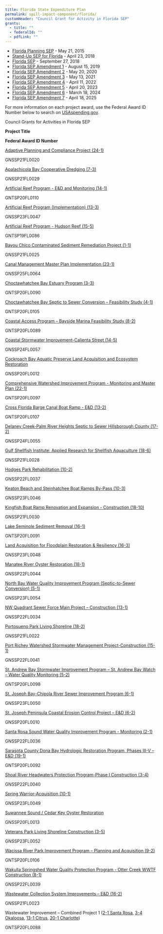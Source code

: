 ```yaml
---
title: Florida State Expenditure Plan
permalink: spill-impact-component/florida/
customHeader: "Council Grant for Activity in Florida SEP"
grants:
  - title: ""
  - federalId: ""
  - pdfLink: ""
---
```


- [Florida Planning SEP](/sites/default/files/2025-01/Florida%20PSEP%20Final_1.pdf) - May 21, 2015
- [Stand-Up SEP for Florida](/sites/default/files/2025-01/FL%20SSEP_508Compliance-ba_1%20Final.pdf) - April 23, 2018
- [Florida SEP](/sites/default/files/2025-01/Florida_SEP_FINAL_508_Compliant.pdf) - September 27, 2018
- [Florida SEP Amendment 1](/sites/default/files/2025-01/FL%20SEP%20Amendment%201%20REVISED%20-%20Gulf%20Consortium_508_comp_0.pdf) - August 15, 2019
- [Florida SEP Amendment 2](/sites/default/files/2025-01/FL_SEP_Amendment2-GulfConsortium-R3-wTables_508_Table_2_Correct.pdf) - May 20, 2020
- [Florida SEP Amendment 3](/sites/default/files/2025-01/SEP_FL_Amendment_%233_with%20table.pdf) - May 13, 2021
- [Florida SEP Amendment 4](/sites/default/files/2025-01/FL_SEP_Amendment%204%20-%20Gulf%20Consortium%20Final_508%20compliant.pdf) - April 11, 2022
- [Florida SEP Amendment 5](/sites/default/files/2025-01/FL_SEP%20Amendment%205%20-508_0.pdf) - April 20, 2023
- [Florida SEP Amendment 6](/sites/default/files/2025-01/FL_SEP_Amendment_6_Final__0.pdf) - March 18, 2024
- [Florida SEP Amendment 7](/sites/default/files/2025-05/SEP%20Amendment%207%20-%20Gulf%20Consortium%20-%20Final%20-%20with%20tables%20-%20April%202025.pdf) - April 18, 2025

For more information on each project award, use the Federal Award ID Number below to search on [USAspending.gov](https://www.usaspending.gov/search/?hash=d0cede4de5827d24bbd9d27076bf18f2).

Council Grants for Activities in Florida SEP

**Project Title**

**Federal Award ID Number**

[Adaptive Planning and Compliance Project (24-1)](/sites/default/files/2025-01/FL_SEP_Amendment2-GulfConsortium-R3-wTables_508_Table_2_Correct.pdf#page=5)

GNSSP21FL0020

[Apalachicola Bay Cooperative Dredging (7-3)](/sites/default/files/2025-01/Florida_SEP_FINAL_508_Compliant.pdf#page=162)

GNSSP21FL0029

[Artificial Reef Program - E&D and Monitoring (14-1)](/sites/default/files/2025-01/Florida_SEP_FINAL_508_Compliant.pdf#page=288)

GNTSP20FL0110

[Artificial Reef Program (Implementation) (13-3)](/sites/default/files/2025-01/Florida_SEP_FINAL_508_Compliant.pdf#page=276)

GNSSP23FL0047

[Artificial Reef Program - Hudson Reef (15-5)](/sites/default/files/2025-01/Florida_SEP_FINAL_508_Compliant.pdf#page=338)

GNTSP19FL0086

[Bayou Chico Contaminated Sediment Remediation Project (1-1)](/sites/default/files/2025-01/Florida_SEP_FINAL_508_Compliant.pdf#page=65)

GNSSP21FL0025

[Canal Management Master Plan Implementation (23-1)](/sites/default/files/2025-01/Florida_SEP_FINAL_508_Compliant.pdf#page=468)

GNSSP25FL0064

[Choctawhatchee Bay Estuary Program (3-3)](/sites/default/files/2025-01/Florida_SEP_FINAL_508_Compliant.pdf#page=92)

GNTSP20FL0090

[Choctawhatchee Bay Septic to Sewer Conversion – Feasibility Study (4-1)](/sites/default/files/2025-01/Florida_SEP_FINAL_508_Compliant.pdf#page=111)

GNTSP20FL0105

[Coastal Access Program – Bayside Marina Feasibility Study (8-2)](/sites/default/files/2025-01/Florida_SEP_FINAL_508_Compliant.pdf#page=176)

GNTSP20FL0089

[Coastal Stormwater Improvement-Calienta Street (14-5)](/sites/default/files/2025-01/Florida_SEP_FINAL_508_Compliant.pdf#page=313)

GNSSP24FL0057

[Cockroach Bay Aquatic Preserve Land Acquisition and Ecosystem Restoration](/sites/default/files/2025-01/Florida_SEP_FINAL_508_Compliant.pdf#page=383)

GNSSP20FL0012

[Comprehensive Watershed Improvement Program - Monitoring and Master Plan (22-1)](/sites/default/files/2025-01/Florida_SEP_FINAL_508_Compliant.pdf#page=461)

GNTSP20FL0097

[Cross Florida Barge Canal Boat Ramp - E&D (13-2)](/sites/default/files/2025-01/Florida_SEP_FINAL_508_Compliant.pdf#page=270)

GNTSP20FL0107

[Delaney Creek-Palm River Heights Septic to Sewer Hillsborough County (17-2)](/sites/default/files/2025-01/Florida_SEP_FINAL_508_Compliant.pdf#page=388)

GNSSP24FL0055

[Gulf Shellfish Institute: Applied Research for Shellfish Aquaculture (18-6)](/sites/default/files/2025-01/Florida_SEP_FINAL_508_Compliant.pdf#page=419)

GNSSP21FL0028

[Hodges Park Rehabilitation (10-2)](/sites/default/files/2025-01/SEP_FL_Amendment_%233_with%20table.pdf#page=11)

GNSSP22FL0037

[Keaton Beach and Steinhatchee Boat Ramps By-Pass (10-3)](/sites/default/files/2025-01/SEP_FL_Amendment_%233_with%20table.pdf#page=18)

GNSSP23FL0046

[Kingfish Boat Ramp Renovation and Expansion - Construction (18-10)](/sites/default/files/2025-01/FL%20SEP%20Amendment%201%20REVISED%20-%20Gulf%20Consortium_508_comp_0.pdf#page=4)

GNSSP21FL0030

[Lake Seminole Sediment Removal (16-1)](/sites/default/files/2025-01/Florida_SEP_FINAL_508_Compliant.pdf#page=359)

GNTSP20FL0091

[Land Acquisition for Floodplain Restoration & Resiliency (16-3)](/sites/default/files/2025-01/Florida_SEP_FINAL_508_Compliant.pdf#page=369)

GNSSP23FL0048

[Manatee River Oyster Restoration (18-1)](/sites/default/files/2025-01/Florida_SEP_FINAL_508_Compliant.pdf#page=393)

GNSSP22FL0044

[North Bay Water Quality Improvement Program (Septic-to-Sewer Conversion) (5-1)](/sites/default/files/2025-01/Florida_SEP_FINAL_508_Compliant.pdf#page=118)

GNSSP23FL0054

[NW Quadrant Sewer Force Main Project – Construction (13-1)](/sites/default/files/2025-01/Florida_SEP_FINAL_508_Compliant.pdf#page=264)

GNSSP22FL0034

[Portosueno Park Living Shoreline (18-2)](/sites/default/files/2025-01/Florida_SEP_FINAL_508_Compliant.pdf#page=401)

GNSSP21FL0022

[Port Richey Watershed Stormwater Management Project-Construction (15-1)](/sites/default/files/2025-01/Florida_SEP_FINAL_508_Compliant.pdf#page=318)

GNSSP22FL0041

[St. Andrew Bay Stormwater Improvement Program – St. Andrew Bay Watch – Water Quality Monitoring (5-2)](/sites/default/files/2025-01/Florida_SEP_FINAL_508_Compliant.pdf#page=125)

GNTSP20FL0098

[St. Joseph Bay-Chipola River Sewer Improvement Program (6-1)](/sites/default/files/2025-01/Florida_SEP_FINAL_508_Compliant.pdf#page=131)

GNSSP23FL0050

[St. Joseph Peninsula Coastal Erosion Control Project – E&D (6-2)](/sites/default/files/2025-01/Florida_SEP_FINAL_508_Compliant.pdf#page=139)

GNSSP20FL0010

[Santa Rosa Sound Water Quality Improvement Program - Monitoring (2-1)](/sites/default/files/2025-01/Florida_SEP_FINAL_508_Compliant.pdf#page=73)

GNSSP22FL0036

[Sarasota County Dona Bay Hydrologic Restoration Program, Phases III-V – E&D (19-1)](/sites/default/files/2025-01/Florida_SEP_FINAL_508_Compliant.pdf#page=439)

GNTSP20FL0092

[Shoal River Headwaters Protection Program-Phase I Construction (3-4)](/sites/default/files/2025-01/Florida_SEP_FINAL_508_Compliant.pdf#page=97)

GNSSP22FL0040

[Spring Warrior-Acquisition (10-1)](/sites/default/files/2025-01/SEP_FL_Amendment_%233_with%20table.pdf#page=5)

GNSSP23FL0049

[Suwannee Sound / Cedar Key Oyster Restoration](/sites/default/files/2025-01/Florida_SEP_FINAL_508_Compliant.pdf#page=250)

GNSSP20FL0013

[Veterans Park Living Shoreline Construction (3-5)](/sites/default/files/2025-01/Florida_SEP_FINAL_508_Compliant.pdf#page=105)

GNSSP23FL0052

[Wacissa River Park Improvement Program – Planning and Acquisition (9-2)](/sites/default/files/2025-01/Florida_SEP_FINAL_508_Compliant.pdf#page=195)

GNTSP20FL0106

[Wakulla Springshed Water Quality Protection Program - Otter Creek WWTF Construction (8-1)](/sites/default/files/2025-01/Florida_SEP_FINAL_508_Compliant.pdf#page=168)

GNSSP22FL0039

[Wastewater Collection System Improvements – E&D (16-2)](/sites/default/files/2025-01/Florida_SEP_FINAL_508_Compliant.pdf#page=364)

GNSSP21FL0023

Wastewater Improvement – Combined Project 1 ([2-1 Santa Rosa](/sites/default/files/2025-01/Florida_SEP_FINAL_508_Compliant.pdf#page=73), [3-4 Okaloosa](/sites/default/files/2025-01/Florida_SEP_FINAL_508_Compliant.pdf#page=97), [13-1 Citrus](/sites/default/files/2025-01/Florida_SEP_FINAL_508_Compliant.pdf#page=264), [20-1 Charlotte](/sites/default/files/2025-01/Florida_SEP_FINAL_508_Compliant.pdf#page=447))

GNTSP20FL0088

